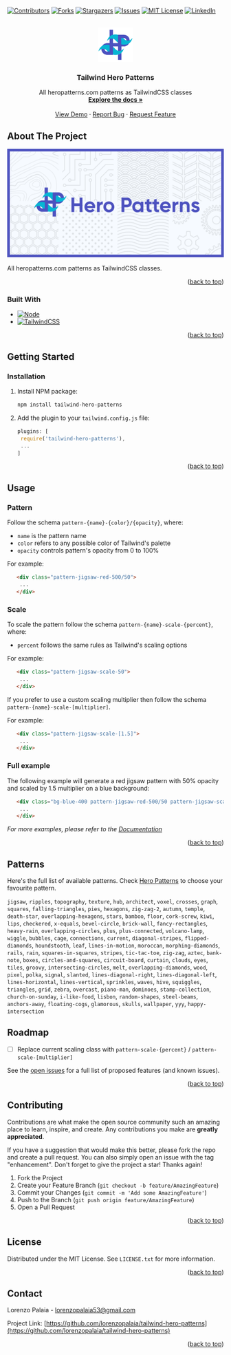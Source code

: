<a name="readme-top"></a>

<!--
Here's a blank template to get started: To avoid retyping too much info. Do a search and replace with your text editor for the following: `tailwind-hero-patterns`, `twitter_handle`, `Tailwind Hero Patterns`, `All heropatterns.com patterns as TailwindCSS classes`
-->

<!-- PROJECT SHIELDS -->
<!--
*** I'm using markdown "reference style" links for readability.
*** Reference links are enclosed in brackets [ ] instead of parentheses ( ).
*** See the bottom of this document for the declaration of the reference variables
*** for contributors-url, forks-url, etc. This is an optional, concise syntax you may use.
*** https://www.markdownguide.org/basic-syntax/#reference-style-links
-->

[![Contributors][contributors-shield]][contributors-url]
[![Forks][forks-shield]][forks-url]
[![Stargazers][stars-shield]][stars-url]
[![Issues][issues-shield]][issues-url]
[![MIT License][license-shield]][license-url]
[![LinkedIn][linkedin-shield]][linkedin-url]

<!-- PROJECT LOGO -->
<br />
<div align="center">
  <a href="https://github.com/lorenzopalaia/tailwind-hero-patterns">
    <img src="repo_assets/logo.png" alt="Logo" width="80" height="80">
  </a>

<h3 align="center">Tailwind Hero Patterns</h3>

  <p align="center">
    All heropatterns.com patterns as TailwindCSS classes
    <br />
    <a href="https://github.com/lorenzopalaia/tailwind-hero-patterns"><strong>Explore the docs »</strong></a>
    <br />
    <br />
    <a href="https://github.com/lorenzopalaia/tailwind-hero-patterns">View Demo</a>
    ·
    <a href="https://github.com/lorenzopalaia/tailwind-hero-patterns/issues">Report Bug</a>
    ·
    <a href="https://github.com/lorenzopalaia/tailwind-hero-patterns/issues">Request Feature</a>
  </p>
</div>

<!-- TABLE OF CONTENTS -->
<!--
<details>
  <summary>Table of Contents</summary>
  <ol>
    <li>
      <a href="#about-the-project">About The Project</a>
      <ul>
        <li><a href="#built-with">Built With</a></li>
      </ul>
    </li>
    <li>
      <a href="#getting-started">Getting Started</a>
      <ul>
        <li><a href="#prerequisites">Prerequisites</a></li>
        <li><a href="#installation">Installation</a></li>
      </ul>
    </li>
    <li><a href="#usage">Usage</a></li>
    <li><a href="#roadmap">Roadmap</a></li>
    <li><a href="#contributing">Contributing</a></li>
    <li><a href="#license">License</a></li>
    <li><a href="#contact">Contact</a></li>
    <li><a href="#acknowledgments">Acknowledgments</a></li>
  </ol>
</details>
-->

<!-- ABOUT THE PROJECT -->

## About The Project

[![Product Name Preview][product-preview]](https://example.com)

All heropatterns.com patterns as TailwindCSS classes.

<p align="right">(<a href="#readme-top">back to top</a>)</p>

### Built With

* [![Node][Node.js]][Node-url]
* [![TailwindCSS][TailwindCSS]][TailwindCSS-url]
<!--
* [![React][React.js]][React-url]
* [![Vue][Vue.js]][Vue-url]
* [![Angular][Angular.io]][Angular-url]
* [![Svelte][Svelte.dev]][Svelte-url]
* [![Laravel][Laravel.com]][Laravel-url]
* [![Bootstrap][Bootstrap.com]][Bootstrap-url]
* [![JQuery][JQuery.com]][JQuery-url]
-->

<p align="right">(<a href="#readme-top">back to top</a>)</p>

<!-- GETTING STARTED -->

## Getting Started

### Installation

1. Install NPM package:

   ```sh
   npm install tailwind-hero-patterns
   ```

2. Add the plugin to your `tailwind.config.js` file:

   ```js
   plugins: [
    require('tailwind-hero-patterns'),
    ...
   ]
   ```

<p align="right">(<a href="#readme-top">back to top</a>)</p>

<!-- USAGE EXAMPLES -->

## Usage

### Pattern

Follow the schema `pattern-{name}-{color}/{opacity}`, where:

* `name` is the pattern name
* `color` refers to any possible color of Tailwind's palette
* `opacity` controls pattern's opacity from 0 to 100%

For example:

```html
   <div class="pattern-jigsaw-red-500/50">
    ...
   </div>
   ```

### Scale

To scale the pattern follow the schema `pattern-{name}-scale-{percent}`, where:

* `percent` follows the same rules as Tailwind's scaling options

For example:

```html
   <div class="pattern-jigsaw-scale-50">
    ...
   </div>
   ```

If you prefer to use a custom scaling multiplier then follow the schema `pattern-{name}-scale-[multiplier]`.

For example:

```html
   <div class="pattern-jigsaw-scale-[1.5]">
    ...
   </div>
   ```

### Full example

The following example will generate a red jigsaw pattern with 50% opacity and scaled by 1.5 multiplier on a blue background:

```html
   <div class="bg-blue-400 pattern-jigsaw-red-500/50 pattern-jigsaw-scale-[1.5]">
    ...
   </div>
   ```


_For more examples, please refer to the [Documentation](https://example.com)_

<p align="right">(<a href="#readme-top">back to top</a>)</p>

## Patterns

Here's the full list of available patterns. Check [Hero Patterns](https://heropatterns.com) to choose your favourite pattern.

`jigsaw`, `ripples`, `topography`, `texture`, `hub`, `architect`, `voxel`, `crosses`, `graph`, `squares`, `falling-triangles`, `pies`, `hexagons`, `zig-zag-2`, `autumn`, `temple`, `death-star`, `overlapping-hexagons`, `stars`, `bamboo`, `floor`, `cork-screw`, `kiwi`, `lips`, `checkered`, `x-equals`, `bevel-circle`, `brick-wall`, `fancy-rectangles`, `heavy-rain`, `overlapping-circles`, `plus`, `plus-connected`, `volcano-lamp`, `wiggle`, `bubbles`, `cage`, `connections`, `current`, `diagonal-stripes`, `flipped-diamonds`, `houndstooth`, `leaf`, `lines-in-motion`, `moroccan`, `morphing-diamonds`, `rails`, `rain`, `squares-in-squares`, `stripes`, `tic-tac-toe`, `zig-zag`, `aztec`, `bank-note`, `boxes`, `circles-and-squares`, `circuit-board`, `curtain`, `clouds`, `eyes`, `tiles`, `groovy`, `intersecting-circles`, `melt`, `overlapping-diamonds`, `wood`, `pixel`, `polka`, `signal`, `slanted`, `lines-diagonal-right`, `lines-diagonal-left`, `lines-horizontal`, `lines-vertical`, `sprinkles`, `waves`, `hive`, `squiggles`, `triangles`, `grid`, `zebra`, `overcast`, `piano-man`, `dominoes`, `stamp-collection`, `church-on-sunday`, `i-like-food`, `lisbon`, `random-shapes`, `steel-beams`, `anchors-away`, `floating-cogs`, `glamorous`, `skulls`, `wallpaper`, `yyy`, `happy-intersection`

<!-- ROADMAP -->

## Roadmap

- [ ] Replace current scaling class with `pattern-scale-{percent}` / `pattern-scale-[multiplier]`

See the [open issues](https://github.com/lorenzopalaia/tailwind-hero-patterns/issues) for a full list of proposed features (and known issues).

<p align="right">(<a href="#readme-top">back to top</a>)</p>

<!-- CONTRIBUTING -->

## Contributing

Contributions are what make the open source community such an amazing place to learn, inspire, and create. Any contributions you make are **greatly appreciated**.

If you have a suggestion that would make this better, please fork the repo and create a pull request. You can also simply open an issue with the tag "enhancement".
Don't forget to give the project a star! Thanks again!

1. Fork the Project
2. Create your Feature Branch (`git checkout -b feature/AmazingFeature`)
3. Commit your Changes (`git commit -m 'Add some AmazingFeature'`)
4. Push to the Branch (`git push origin feature/AmazingFeature`)
5. Open a Pull Request

<p align="right">(<a href="#readme-top">back to top</a>)</p>

<!-- LICENSE -->

## License

Distributed under the MIT License. See `LICENSE.txt` for more information.

<p align="right">(<a href="#readme-top">back to top</a>)</p>

<!-- CONTACT -->

## Contact

Lorenzo Palaia <!-- - [@twitter_handle](https://twitter.com/twitter_handle)--> - lorenzopalaia53@gmail.com

Project Link: [https://github.com/lorenzopalaia/tailwind-hero-patterns](https://github.com/lorenzopalaia/tailwind-hero-patterns)

<p align="right">(<a href="#readme-top">back to top</a>)</p>

<!-- ACKNOWLEDGMENTS -->
<!--
## Acknowledgments

- []()
- []()
- []()

<p align="right">(<a href="#readme-top">back to top</a>)</p>
-->

<!-- MARKDOWN LINKS & IMAGES -->
<!-- https://www.markdownguide.org/basic-syntax/#reference-style-links -->

[contributors-shield]: https://img.shields.io/github/contributors/lorenzopalaia/tailwind-hero-patterns.svg?style=for-the-badge
[contributors-url]: https://github.com/lorenzopalaia/tailwind-hero-patterns/graphs/contributors
[forks-shield]: https://img.shields.io/github/forks/lorenzopalaia/tailwind-hero-patterns.svg?style=for-the-badge
[forks-url]: https://github.com/lorenzopalaia/tailwind-hero-patterns/network/members
[stars-shield]: https://img.shields.io/github/stars/lorenzopalaia/tailwind-hero-patterns.svg?style=for-the-badge
[stars-url]: https://github.com/lorenzopalaia/tailwind-hero-patterns/stargazers
[issues-shield]: https://img.shields.io/github/issues/lorenzopalaia/tailwind-hero-patterns.svg?style=for-the-badge
[issues-url]: https://github.com/lorenzopalaia/tailwind-hero-patterns/issues
[license-shield]: https://img.shields.io/github/license/lorenzopalaia/tailwind-hero-patterns.svg?style=for-the-badge
[license-url]: https://github.com/lorenzopalaia/tailwind-hero-patterns/blob/master/LICENSE.txt
[linkedin-shield]: https://img.shields.io/badge/-LinkedIn-black.svg?style=for-the-badge&logo=linkedin&colorB=555
[linkedin-url]: https://linkedin.com/in/lorenzopalaia
[product-preview]: repo_assets/preview.png
[Node.js]: https://img.shields.io/badge/Node.js-43853D?style=for-the-badge&logo=node.js&logoColor=white
[Node-url]: https://nodejs.org/
[TailwindCSS]: https://img.shields.io/badge/Tailwind_CSS-38B2AC?style=for-the-badge&logo=tailwind-css&logoColor=white
[TailwindCSS-url]: https://tailwindcss.com/